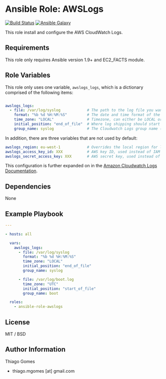 # **Ansible Role: AWSLogs**

[![Build Status](https://travis-ci.org/thiagomgo/ansible-role-awslogs.svg?branch=master)](https://travis-ci.org/thiagomgo/ansible-role-awslogs) [![Ansible Galaxy](https://img.shields.io/badge/ansible--galaxy-awslogs-blue.svg)](https://galaxy.ansible.com/thiagomgo/awslogs/)

This role install and configure the AWS CloudWatch Logs.

## Requirements

This role only requires Ansible version 1.9+ and EC2_FACTS module.

## Role Variables

This role only uses one variable, `awslogs_logs`, which is a dictionary comprised of the following items:

```yaml

awslogs_logs:
  - file: /var/log/syslog            # The path to the log file you want to ship (required)
    format: "%b %d %H:%M:%S"         # The date and time format of the log file
    time_zone: "LOCAL"               # Timezone, can either be LOCAL or UTC
    initial_position: "end_of_file"  # Where log shipping should start from
    group_name: syslog               # The Cloudwatch Logs group name (required)
```

In addition, there are three variables that are not used by default:

```yaml
awslogs_region: eu-west-1            # Overrides the local region for log shipping
awslogs_access_key_id: XXX           # AWS key ID, used instead of IAM roles
awslogs_secret_access_key: XXX       # AWS secret key, used instead of IAM roles
```

This configuration is further expanded on in the [Amazon Cloudwatch Logs Documentation](http://docs.aws.amazon.com/AmazonCloudWatch/latest/logs/AgentReference.html#d0e2872).

## Dependencies

None

## Example Playbook

```yaml
---

- hosts: all

  vars:
    awslogs_logs:
      - file: /var/log/syslog
        format: "%b %d %H:%M:%S"
        time_zone: "LOCAL"
        initial_position: "end_of_file"
        group_name: syslog

      - file: /var/log/boot.log
        time_zone: "UTC"
        initial_position: "start_of_file"
        group_name: boot

  roles:
    - ansible-role-awslogs

```

## License

MIT / BSD

## Author Information

Thiago Gomes
- thiago.mgomes [at] gmail.com
